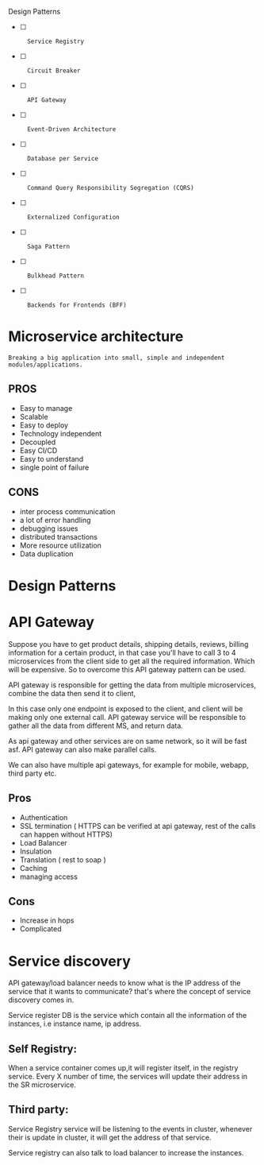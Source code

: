 Design Patterns

- [ ] 		Service Registry
- [ ] 		Circuit Breaker
- [ ] 		API Gateway
- [ ] 		Event-Driven Architecture
- [ ] 		Database per Service
- [ ] 		Command Query Responsibility Segregation (CQRS)
- [ ] 		Externalized Configuration
- [ ] 		Saga Pattern
- [ ] 		Bulkhead Pattern
- [ ] 		Backends for Frontends (BFF)



# Microservice architecture

`Breaking a big application into small, simple and independent modules/applications.`

## PROS
- Easy to manage
- Scalable 
- Easy to deploy
- Technology independent
- Decoupled
- Easy CI/CD
- Easy to understand
- single point of failure

## CONS
- inter process communication
- a lot of error handling
- debugging issues
- distributed transactions
- More resource utilization
- Data duplication


# Design Patterns

# API Gateway
Suppose you have to get product details, shipping details, reviews, billing information for a certain product, in that case you'll have to call 3 to 4 microservices from the client side to get all the required information. Which will be expensive. So to overcome this API gateway pattern can be used.

API gateway is responsible for getting the data from multiple microservices, combine the data then send it to client,

In this case only one endpoint is exposed to the client, and client will be making only one external call. API gateway service will be responsible to gather all the data from different MS, and return data. 

As api gateway and other services are on same network, so it will be fast asf. API gateway can also make parallel calls.

We can also have multiple api gateways, for example for mobile, webapp, third party etc.


## Pros
- Authentication
- SSL termination ( HTTPS can be verified at api gateway, rest of the calls can happen without HTTPS)
- Load Balancer
- Insulation
- Translation ( rest to soap )
- Caching
- managing access

## Cons
- Increase in hops
- Complicated


# Service discovery
<!-- Let's say client wants to communicate to the service directly, and one microservice is running multiple instances,  -->
API gateway/load balancer needs to know what is the IP address of the service that it wants to communicate? that's where the concept of service discovery comes in.

Service register DB is the service which contain all the information of the instances, i.e instance name, ip address.

## Self Registry:
When a service container comes up,it will register itself, in the registry service. Every X number of time, the services will update their address in the SR microservice.

## Third party:
Service Registry service will be listening to the events in cluster, whenever their is update in cluster, it will get the address of that service. 

Service registry can also talk to load balancer to increase the instances.


